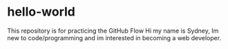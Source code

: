# hello-world
This repository is for practicing the GitHub Flow
Hi my name is Sydney, Im new to code/programming and im interested in becoming a web developer.
